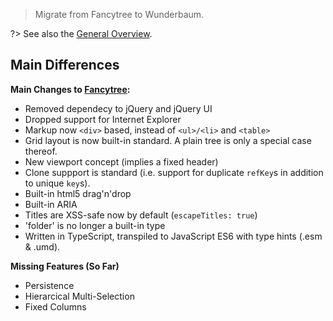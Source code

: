 > Migrate from Fancytree to Wunderbaum.

?> See also the [General Overview](/tutorial/overview.md).

## Main Differences
**Main Changes to [Fancytree](https://github.com/mar10/fancytree/):**

- Removed dependecy to jQuery and jQuery UI
- Dropped support for Internet Explorer
- Markup now `<div>` based, instead of `<ul>/<li>` and `<table>`
- Grid layout is now built-in standard. A plain tree is only a special case thereof.
- New viewport concept (implies a fixed header)
- Clone suppport is standard (i.e. support for duplicate `refKey`s in addition
  to unique `key`s).
- Built-in html5 drag'n'drop
- Built-in ARIA
- Titles are XSS-safe now by default (`escapeTitles: true`)
- 'folder' is no longer a built-in type
- Written in TypeScript, transpiled to JavaScript ES6 with type hints (.esm & .umd).

**Missing Features (So Far)**

- Persistence
- Hierarcical Multi-Selection
- Fixed Columns
